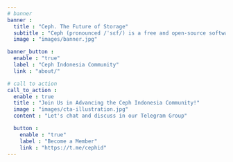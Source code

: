 ```yaml
---
# banner
banner :
  title : "Ceph. The Future of Storage"
  subtitle : "Ceph (pronounced /ˈsɛf/) is a free and open-source software-defined storage platform that provides object, block, and file storage built on a common distributed cluster foundation."
  image : "images/banner.jpg"

banner_button :
  enable : "true"
  label : "Ceph Indonesia Community"
  link : "about/"

# call to action
call_to_action :
  enable : true
  title : "Join Us in Advancing the Ceph Indonesia Community!"
  image : "images/cta-illustration.jpg"
  content : "Let's chat and discuss in our Telegram Group"

  button :
    enable : "true"
    label : "Become a Member"
    link : "https://t.me/cephid"
---
```

